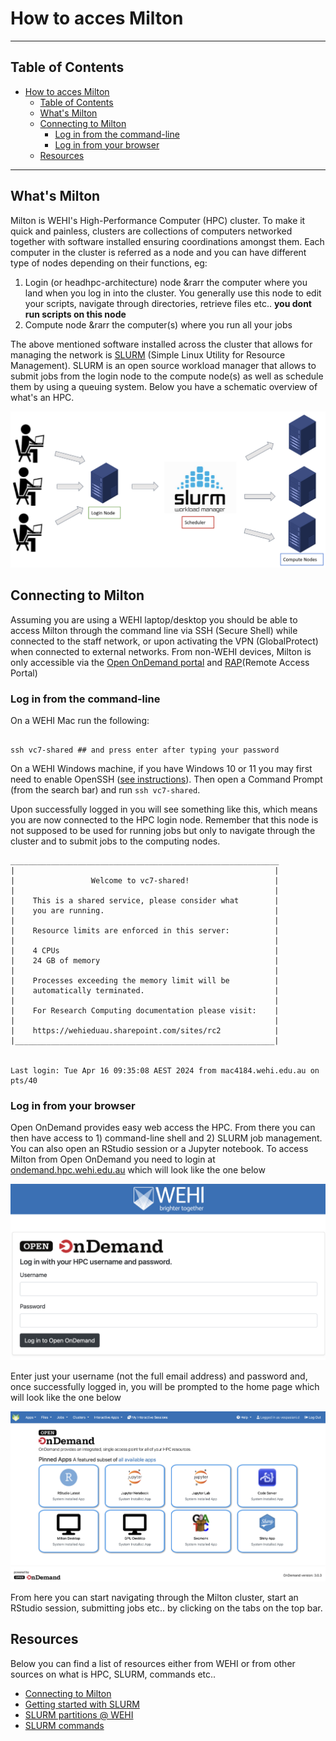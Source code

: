 # How to acces Milton
----------------------------------------------------------------
## Table of Contents
- [How to acces Milton](#how-to-acces-milton)
  - [Table of Contents](#table-of-contents)
  - [What's Milton](#whats-milton)
  - [Connecting to Milton](#connecting-to-milton)
    - [Log in from the command-line](#log-in-from-the-command-line)
    - [Log in from your browser](#log-in-from-your-browser)
  - [Resources](#resources)

----------------------------------------------------------------

## What's Milton

Milton is WEHI's High-Performance Computer (HPC) cluster. To make it quick and painless, clusters are collections of computers networked together with software installed ensuring coordinations amongst them. Each computer in the cluster is referred as a node and you can have different type of nodes depending on their functions, eg:

1. Login (or headhpc-architecture) node &rarr the computer where you land when you log in into the cluster. You generally use this node to edit your scripts, navigate through directories, retrieve files etc.. **you dont run scripts on this node**
2. Compute node &rarr the computer(s) where you run all your jobs

The above mentioned software installed across the cluster that allows for managing the network is [SLURM](https://slurm.schedmd.com/documentation.html) (Simple Linux Utility for Resource Management). SLURM is an open source workload manager that allows to submit jobs from the login node to the compute node(s) as well as schedule them by using a queuing system. Below you have a schematic overview of what's an HPC.

![HPC architecture](../img/hpc-architecture.png)

## Connecting to Milton

Assuming you are using a WEHI laptop/desktop you should be able to access Milton through the command line via SSH (Secure Shell) while connected to the staff network, or upon activating the VPN (GlobalProtect) when connected to external networks. From non-WEHI devices, Milton is only accessible via the [Open OnDemand portal](https://ondemand.hpc.wehi.edu.au/) and [RAP](https://rap.wehi.edu.au/)(Remote Access Portal)

### Log in from the command-line

On a WEHI Mac run the following:

```

ssh vc7-shared ## and press enter after typing your password

```
On a WEHI Windows machine, if you have Windows 10 or 11 you may first need to enable OpenSSH ([see instructions](https://wehieduau.sharepoint.com/sites/rc2/SitePages/using-milton.aspx#:~:text=instructions%20on%20Microsoft%20Documentation)). Then open a Command Prompt (from the search bar) and run `ssh vc7-shared`.

Upon successfully logged in you will see something like this, which means you are now connected to the HPC login node. Remember that this node is not supposed to be used for running jobs but only to navigate through the cluster and to submit jobs to the computing nodes.

```
____________________________________________________________
|                                                          |
|                 Welcome to vc7-shared!                   |
|                                                          |
|    This is a shared service, please consider what        |
|    you are running.                                      |
|                                                          |
|    Resource limits are enforced in this server:          |
|                                                          |
|    4 CPUs                                                |
|    24 GB of memory                                       |
|                                                          |
|    Processes exceeding the memory limit will be          |
|    automatically terminated.                             |
|                                                          |
|    For Research Computing documentation please visit:    |
|                                                          |
|    https://wehieduau.sharepoint.com/sites/rc2            |
|__________________________________________________________|


Last login: Tue Apr 16 09:35:08 AEST 2024 from mac4184.wehi.edu.au on pts/40
```

### Log in from your browser
Open OnDemand provides easy web access the HPC. From there you can then have access to 1) command-line shell and 2) SLURM job management. You can also open an RStudio session or a Jupyter notebook.
To access Milton from Open OnDemand you need to login at [ondemand.hpc.wehi.edu.au](https://ondemand.hpc.wehi.edu.au/) which will look like the one below

![Open OnDemand login](../img/openOndemand-login.png)

Enter just your username (not the full email address) and password and, once successfully logged in, you will be prompted to the home page which will look like the one below

![Open OnDemand home](../img/openOndemand-homePage.png)

From here you can start navigating through the Milton cluster, start an RStudio session, submitting jobs etc.. by clicking on the tabs on the top bar.


## Resources
Below you can find a list of resources either from WEHI or from other sources on what is HPC, SLURM, commands etc..
* [Connecting to Milton](https://wehieduau.sharepoint.com/sites/rc2/SitePages/using-milton.aspx)
* [Getting started with SLURM](https://wehieduau.sharepoint.com/sites/rc2/SitePages/Getting-started-Slurm.aspx)
* [SLURM partitions @ WEHI](https://wehieduau.sharepoint.com/sites/rc2/SitePages/SLURM-partitions.aspx)
* [SLURM commands](https://www.arch.jhu.edu/support/slurm-queueing-system/#:~:text=SLURM%20uses%20%E2%80%9Cpartitions%E2%80%9D%20to%20divide,default%20partition%20is%20%E2%80%9Cparallel%E2%80%9D.)
